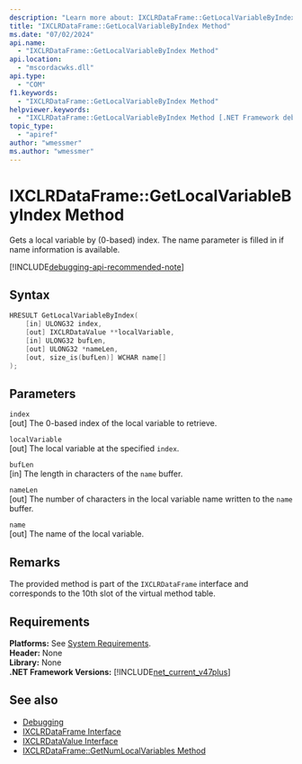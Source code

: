```yaml
---
description: "Learn more about: IXCLRDataFrame::GetLocalVariableByIndex Method"
title: "IXCLRDataFrame::GetLocalVariableByIndex Method"
ms.date: "07/02/2024"
api.name:
  - "IXCLRDataFrame::GetLocalVariableByIndex Method"
api.location:
  - "mscordacwks.dll"
api.type:
  - "COM"
f1.keywords:
  - "IXCLRDataFrame::GetLocalVariableByIndex Method"
helpviewer.keywords:
  - "IXCLRDataFrame::GetLocalVariableByIndex Method [.NET Framework debugging]"
topic_type:
  - "apiref"
author: "wmessmer"
ms.author: "wmessmer"
---
```

# IXCLRDataFrame::GetLocalVariableByIndex Method

Gets a local variable by (0-based) index.  The name parameter is filled in if name information is available.

[!INCLUDE[debugging-api-recommended-note](../../../../includes/debugging-api-recommended-note.md)]

## Syntax

```cpp
HRESULT GetLocalVariableByIndex(
    [in] ULONG32 index,
    [out] IXCLRDataValue **localVariable,
    [in] ULONG32 bufLen,
    [out] ULONG32 *nameLen,
    [out, size_is(bufLen)] WCHAR name[]
);
```

## Parameters

`index`\
[out] The 0-based index of the local variable to retrieve.

`localVariable`\
[out] The local variable at the specified `index`.

`bufLen`\
[in] The length in characters of the `name` buffer.

`nameLen`\
[out] The number of characters in the local variable name written to the `name` buffer.

`name`\
[out] The name of the local variable.

## Remarks

The provided method is part of the `IXCLRDataFrame` interface and corresponds to the 10th slot of the virtual method table.

## Requirements

**Platforms:** See [System Requirements](../../get-started/system-requirements.md).  
**Header:** None  
**Library:** None  
**.NET Framework Versions:** [!INCLUDE[net_current_v47plus](../../../../includes/net-current-v47plus.md)]  

## See also

- [Debugging](index.md)
- [IXCLRDataFrame Interface](ixclrdataframe-interface.md)
- [IXCLRDataValue Interface](ixclrdatavalue-interface.md)
- [IXCLRDataFrame::GetNumLocalVariables Method](ixclrdatavalue-getnumlocalvariables-method.md)

